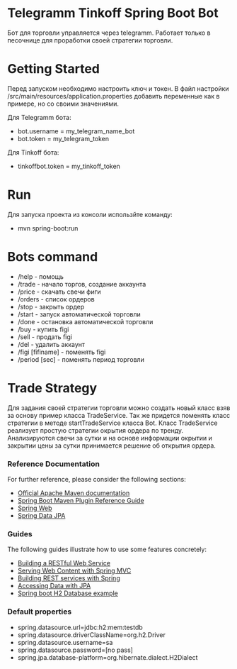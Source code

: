 # Telegramm Tinkoff Spring Boot Bot
Бот для торговли управляется через telegramm.
Работает только в песочнице для проработки своей стратегии торговли.  

# Getting Started
Перед запуском необходимо настроить ключ и токен.
В файл настройки /src/main/resources/application.properties
добавить переменные как в примере, но со своими значениями. 

Для Telegramm бота:
* bot.username = my_telegram_name_bot
* bot.token = my_telegram_token 

Для Tinkoff бота:
* tinkoffbot.token = my_tinkoff_token 

# Run 
Для запуска проекта из консоли использйте команду:
* mvn spring-boot:run

# Bots command 
* /help - помощь
* /trade - начало торгов, создание аккаунта
* /price - скачать свечи фиги
* /orders - список ордеров
* /stop - закрыть ордер
* /start - запуск автоматической торговли
* /done - остановка автоматической торговли
* /buy - купить figi
* /sell - продать figi
* /del - удалить аккаунт
* /figi [fifiname] - поменять figi
* /period [sec] - поменять период торговли

# Trade Strategy
Для задания своей стратегии торговли можно создать новый класс 
взяв за основу пример класса TradeService.
Так же придется поменять класс стратегии в методе
startTradeService класса Bot.
Класс TradeService реализует простую стратегии окрытия ордера по тренду.
Анализируются свечи за сутки и на основе информации окрытии и закрытии цены за сутки
принимается решение об открытия ордера.

### Reference Documentation
For further reference, please consider the following sections:

* [Official Apache Maven documentation](https://maven.apache.org/guides/index.html)
* [Spring Boot Maven Plugin Reference Guide](https://docs.spring.io/spring-boot/docs/2.2.2.RELEASE/maven-plugin/)
* [Spring Web](https://docs.spring.io/spring-boot/docs/2.2.2.RELEASE/reference/htmlsingle/#boot-features-developing-web-applications)
* [Spring Data JPA](https://docs.spring.io/spring-boot/docs/2.2.2.RELEASE/reference/htmlsingle/#boot-features-jpa-and-spring-data)

### Guides
The following guides illustrate how to use some features concretely:

* [Building a RESTful Web Service](https://spring.io/guides/gs/rest-service/)
* [Serving Web Content with Spring MVC](https://spring.io/guides/gs/serving-web-content/)
* [Building REST services with Spring](https://spring.io/guides/tutorials/bookmarks/)
* [Accessing Data with JPA](https://spring.io/guides/gs/accessing-data-jpa/)
* [Spring boot H2 Database example](https://java2blog.com/spring-boot-h2-database/)

### Default properties
* spring.datasource.url=jdbc:h2:mem:testdb
* spring.datasource.driverClassName=org.h2.Driver
* spring.datasource.username=sa
* spring.datasource.password=[no pass]
* spring.jpa.database-platform=org.hibernate.dialect.H2Dialect

